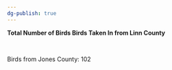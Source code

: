 ```yaml
---
dg-publish: true
---
```


<span><span><p dir="auto"><strong>Total Number of Birds Birds Taken In from Linn County</strong></p></span></span><span><span><br></span></span><span><span><p dir="auto">Birds from Jones County: 102</p></span></span><span><span><br></span></span>

